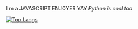 I m a JAVASCRIPT ENJOYER YAY 
*Python is cool too*

[![Top Langs](https://github-readme-stats.vercel.app/api/top-langs/?username=MaitreGEEK)](https://github.com/anuraghazra/github-readme-stats)
